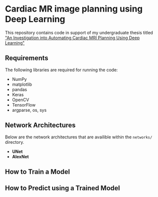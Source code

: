 # Cardiac MR image planning using Deep Learning

This repository contains code in support of my undergraduate thesis titled ["An Investigation into Automating Cardiac MRI Planning Using Deep Learning"](https://drive.google.com/file/d/1HMBELR6imF5oIfT0yk945QHc_9xHYFSR/view?usp=sharing)

## Requirements

The following libraries are required for running the code:

* NumPy
* matplotlib
* pandas
* Keras
* OpenCV
* TensorFlow
* argparse, os, sys

## Network Architectures

Below are the network architectures that are availible within the `networks/` directory.

* **UNet**
* **AlexNet**

## How to Train a Model

## How to Predict using a Trained Model
